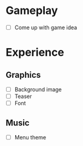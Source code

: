 # Gameplay
- [ ] Come up with game idea

# Experience
## Graphics
- [ ] Background image
- [ ] Teaser
- [ ] Font

## Music
- [ ] Menu theme